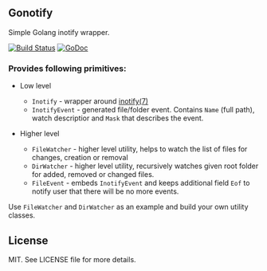 ## Gonotify 

Simple Golang inotify wrapper.

[![Build Status](https://travis-ci.org/illarion/gonotify.svg?branch=master)](https://travis-ci.org/illarion/gonotify)
[![GoDoc](https://godoc.org/github.com/illarion/gonotify?status.svg)](https://godoc.org/github.com/illarion/gonotify)

### Provides following primitives:

* Low level
  * `Inotify` - wrapper around [inotify(7)](http://man7.org/linux/man-pages/man7/inotify.7.html)
  * `InotifyEvent` - generated file/folder event. Contains `Name` (full path), watch descriptior and `Mask` that describes the event.

* Higher level
  * `FileWatcher` - higher level utility, helps to watch the list of files for changes, creation or removal
  * `DirWatcher` - higher level utility, recursively watches given root folder for added, removed or changed files.
  * `FileEvent` - embeds `InotifyEvent` and keeps additional field `Eof` to notify user that there will be no more events.

Use `FileWatcher` and `DirWatcher` as an example and build your own utility classes.

## License
MIT. See LICENSE file for more details.

